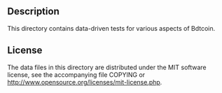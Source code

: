 Description
------------

This directory contains data-driven tests for various aspects of Bdtcoin.

License
--------

The data files in this directory are distributed under the MIT software
license, see the accompanying file COPYING or
http://www.opensource.org/licenses/mit-license.php.

